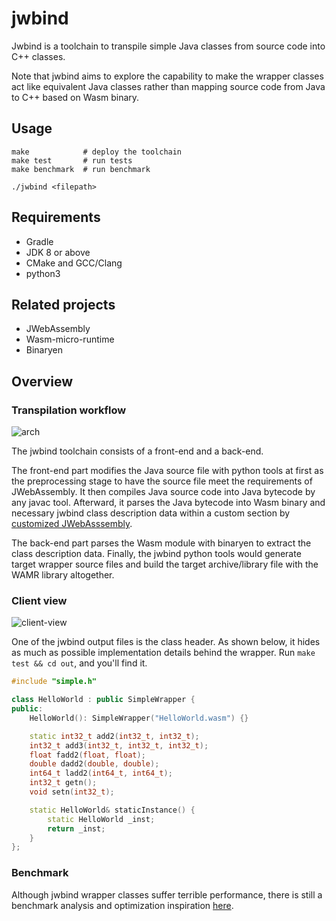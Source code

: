 # jwbind

Jwbind is a toolchain to transpile simple Java classes from source code into C++ classes. 

Note that jwbind aims to explore the capability to make the wrapper classes act like equivalent Java classes rather than mapping source code from Java to C++ based on Wasm binary.

## Usage

```
make            # deploy the toolchain
make test       # run tests
make benchmark	# run benchmark

./jwbind <filepath>
```

## Requirements

* Gradle
* JDK 8 or above
* CMake and GCC/Clang
* python3

## Related projects

* JWebAssembly
* Wasm-micro-runtime
* Binaryen

## Overview

### Transpilation workflow

![arch](http://assets.processon.com/chart_image/6076775d0791293688822148.png)

The jwbind toolchain consists of a front-end and a back-end. 

The front-end part modifies the Java source file with python tools at first as the preprocessing stage to have the source file meet the requirements of JWebAssembly. It then compiles Java source code into Java bytecode by any javac tool. Afterward, it parses the Java bytecode into Wasm binary and necessary jwbind class description data within a custom section by [customized JWebAsssembly](https://github.com/MrHate/JWebAssembly).

The back-end part parses the Wasm module with binaryen to extract the class description data. Finally, the jwbind python tools would generate target wrapper source files and build the target archive/library file with the WAMR library altogether.

### Client view
![client-view](http://assets.processon.com/chart_image/5ffed9cfe401fd661a3d2542.png)

One of the jwbind output files is the class header. As shown below, it hides as much as possible implementation details behind the wrapper. Run `make test && cd out`, and you'll find it.

```c++
#include "simple.h"

class HelloWorld : public SimpleWrapper {
public:
	HelloWorld(): SimpleWrapper("HelloWorld.wasm") {}

	static int32_t add2(int32_t, int32_t);
	int32_t add3(int32_t, int32_t, int32_t);
	float fadd2(float, float);
	double dadd2(double, double);
	int64_t ladd2(int64_t, int64_t);
	int32_t getn();
	void setn(int32_t);

	static HelloWorld& staticInstance() {
		static HelloWorld _inst;
		return _inst;
	}
};
```

### Benchmark

Although jwbind wrapper classes suffer terrible performance, there is still a benchmark analysis and optimization inspiration [here](./cpp/benchmark/README.md).

